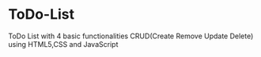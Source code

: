 # ToDo-List
ToDo List with 4 basic functionalities CRUD(Create Remove Update Delete) using HTML5,CSS and JavaScript
